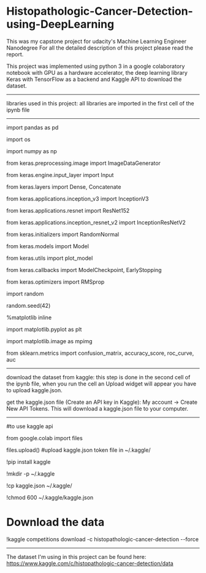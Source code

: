 # Histopathologic-Cancer-Detection-using-DeepLearning
This was my capstone project for udacity's Machine Learning Engineer Nanodegree
For all the detailed description of this project please read the report.

This project was implemented using python 3 in a google colaboratory notebook with GPU as a hardware accelerator, the deep learning library Keras with TensorFlow as a backend and Kaggle
API to download the dataset.
______________________________________________________________

libraries used in this project: all libraries are imported in the first cell of the ipynb file
________________________________
import pandas as pd

import os

import numpy as np



from keras.preprocessing.image import ImageDataGenerator

from keras.engine.input_layer import Input

from keras.layers import Dense, Concatenate

from keras.applications.inception_v3 import InceptionV3

from keras.applications.resnet import ResNet152

from keras.applications.inception_resnet_v2 import InceptionResNetV2

from keras.initializers import RandomNormal

from keras.models import Model

from keras.utils import plot_model

from keras.callbacks import ModelCheckpoint, EarlyStopping

from keras.optimizers import RMSprop


import random

random.seed(42)


%matplotlib inline


import matplotlib.pyplot as plt

import matplotlib.image as mpimg


from sklearn.metrics import confusion_matrix, accuracy_score, roc_curve, auc
______________________________________________________________

download the dataset from kaggle: this step is done in the second cell of the ipynb file, when you run the cell an Upload widget will appear you have to upload kaggle.json.

get the kaggle.json file (Create an API key in Kaggle):
My account -> Create New API Tokens. This will download a kaggle.json file to your computer.  
________________________________
#to use kaggle api

from google.colab import files

files.upload() #upload kaggle.json token file in ~/.kaggle/

!pip install kaggle

!mkdir -p ~/.kaggle

!cp kaggle.json ~/.kaggle/

!chmod 600 ~/.kaggle/kaggle.json

# Download the data

!kaggle competitions download -c histopathologic-cancer-detection --force
________________________________

The dataset I'm using in this project can be found here:
https://www.kaggle.com/c/histopathologic-cancer-detection/data
